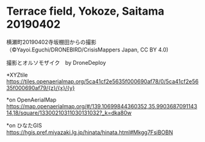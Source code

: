 
# Terrace field, Yokoze, Saitama 20190402

横瀬町20190402寺坂棚田からの撮影（©Yayoi.Eguchi/DRONEBIRD/CrisisMappers Japan, CC BY 4.0)

撮影とオルソモザイク　by DroneDeploy　

*XYZtile
https://tiles.openaerialmap.org/5ca41cf2e5635f000690af78/0/5ca41cf2e5635f000690af79/{z}/{x}/{y}


*on OpenAerialMap
https://map.openaerialmap.org/#/139.10699844360352,35.990368709114314,18/square/13300210311030131032?_k=dka80w


*on ひなたGIS
https://hgis.pref.miyazaki.lg.jp/hinata/hinata.html#Mkgg7FsiBOBN

